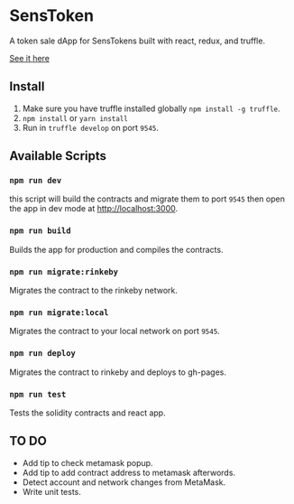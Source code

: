 # SensToken
A token sale dApp for SensTokens built with react, redux, and truffle.

[See it here](https://futuremarc.github.io/SensToken/)

## Install

1. Make sure you have truffle installed globally `npm install -g truffle`.
2. `npm install` or `yarn install`
3. Run in `truffle develop` on port `9545`.

## Available Scripts

### `npm run dev`

this script will build the contracts and migrate them to port `9545` then open the app in dev mode at [http://localhost:3000](http://localhost:3000).<br>

### `npm run build`

Builds the app for production and compiles the contracts.

### `npm run migrate:rinkeby`

Migrates the contract to the rinkeby network.

### `npm run migrate:local`

Migrates the contract to your local network on port `9545`.

### `npm run deploy`

Migrates the contract to rinkeby and deploys to gh-pages.

### `npm run test`

Tests the solidity contracts and react app.


## TO DO
* Add tip to check metamask popup.
* Add tip to add contract address to metamask afterwords.
* Detect account and network changes from MetaMask.
* Write unit tests.
